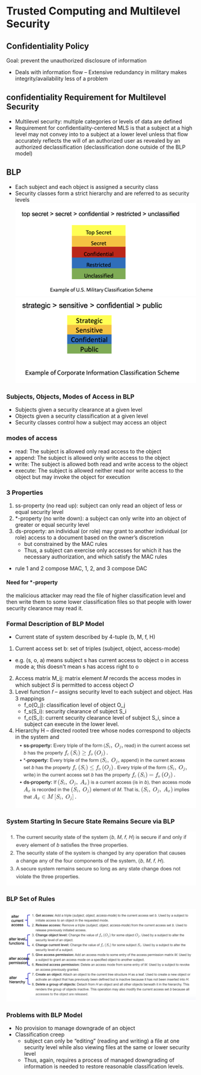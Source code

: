 # Trusted Computing and Multilevel Security
## Confidentiality Policy
Goal: prevent the unauthorized disclosure of information
- Deals with information flow
– Extensive redundancy in military makes integrity/availability less of a problem

## confidentiality Requirement for Multilevel Security
- Multilevel security: multiple categories or levels of data are defined
- Requirement for confidentiality-centered MLS is that a subject at a high level may not convey into to a subject at a lower level unless that flow accurately reflects the will of an authorized user as revealed by an authorized declassification (declassification done outside of the BLP model)

## BLP
- Each subject and each object is assigned a security class
- Security classes form a strict hierarchy and are referred to as security levels
![](2022-10-06-00-33-42.png)
![](2022-10-06-00-34-04.png)
### Subjects, Objects, Modes of Access in BLP
- Subjects given a security clearance at a given level
- Objects given a security classification at a given level 
- Security classes control how a subject may access an object

### modes of access
- read: The subject is allowed only read access to the object
- append: The subject is allowed only write access to the object
- write: The subject is allowed both read and write access to the object
- execute: The subject is allowed neither read nor write access to the object but may invoke the object for execution

### 3 Properties
1. ss-property (no read up):  subject can only read an object of less or equal security level
2. *-property (no write down): a subject can only write into an object of greater or equal security level
3. ds-property: an individual (or role) may grant to another individual (or role) access to a document based on the owner’s discretion
    - but constrained by the MAC rules
    - Thus, a subject can exercise only accesses for which it has the necessary authorization, and which satisfy the MAC rules

- rule 1 and 2 compose MAC, 1, 2, and 3 compose DAC

#### Need for *-property
the malicious attacker may read the file of higher classification level and then write them to some lower classification files so that people with lower security clearance may read it.

### Formal Description of BLP Model
- Current state of system described by 4-tuple (b, M, f, H)
1. Current access set b: set of triples (subject, object, access-mode)
  - e.g.    (s, o, a) means subject s has current access to object o in access mode a; this doesn't mean s has access right to o
2.  Access matrix M_ij: matrix element 𝑀 records the access modes in which subject 𝑆 is permitted to access object 𝑂 
3. Level function 𝑓 – assigns security level to each subject and object. Has 3 mappings
      -  f_o(O_j): classification level of object O_j
      -  f_s(S_i): security clearance of subject S_i
      -  f_c(S_i): current security clearance level of subject S_i, since a subject can execute in the lower level.
4. Hierarchy H – directed rooted tree whose nodes correspond to objects in the system 
and
![](2022-10-06-00-44-17.png)

### System Starting In Secure State Remains Secure via BLP
![](2022-10-06-00-47-17.png)

### BLP Set of Rules
![](2022-10-06-00-50-27.png)

### Problems with BLP Model
- No provision to manage downgrade of an object
- Classification creep
    -  subject can only be “editing” (reading and writing) a file at one security level while also viewing files at the same or lower security level
    -   Thus, again, requires a process of managed downgrading of information is needed to restore reasonable classification levels.